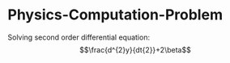 # Physics-Computation-Problem
Solving second order differential equation:
$$\frac{d^{2}y}{dt{2}}+2\beta$$
